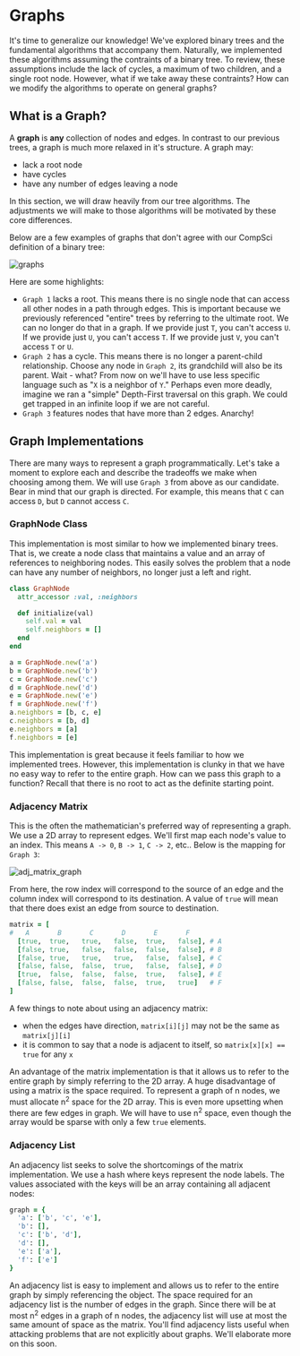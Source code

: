 # Graphs

It's time to generalize our knowledge! We've explored binary trees and the fundamental algorithms that accompany them. Naturally, we implemented these algorithms assuming the contraints of a binary tree. To review, these assumptions include the lack of cycles, a maximum of two children, and a single root node. However, what if we take away these contraints? How can we modify the algorithms to operate on general graphs?

## What is a Graph?

A **graph** is **any** collection of nodes and edges. In contrast to our previous trees, a graph is much more relaxed in it's structure. A graph may:

+ lack a root node
+ have cycles
+ have any number of edges leaving a node

In this section, we will draw heavily from our tree algorithms. The adjustments we will make to those algorithms will be motivated by these core differences.

Below are a few examples of graphs that don't agree with our CompSci definition of a binary tree: 

![graphs](https://s3-us-west-1.amazonaws.com/appacademy-open-assets/data_structures_algorithms/graphs/images/graphs.png)

Here are some highlights:

+ `Graph 1` lacks a root. This means there is no single node that can access all other nodes in a path through edges. This is important because we previously referenced "entire" trees by referring to the ultimate root. We can no longer do that in a graph. If we provide just `T`, you can't access `U`. If we provide just `U`, you can't access `T`. If we provide just `V`, you can't access `T` or `U`.
+ `Graph 2` has a cycle. This means there is no longer a parent-child relationship. Choose any node in `Graph 2`, its grandchild will also be its parent. Wait - what? From now on we'll have to use less specific language such as "`X` is a neighbor of `Y`."  Perhaps even more deadly, imagine we ran a "simple" Depth-First traversal on this graph. We could get trapped in an infinite loop if we are not careful.
+ `Graph 3` features nodes that have more than 2 edges. Anarchy!

## Graph Implementations

There are many ways to represent a graph programmatically. Let's take a moment to explore each and describe the tradeoffs we make when choosing among them. We will use `Graph 3` from above as our candidate. Bear in mind that our graph is directed. For example, this means that `C` can access `D`, but `D` cannot access `C`.

### GraphNode Class

This implementation is most similar to how we implemented binary trees. That is, we create a node class that maintains a value and an array of references to neighboring nodes. This easily solves the problem that a node can have any number of neighbors, no longer just a left and right.

```ruby
class GraphNode
  attr_accessor :val, :neighbors

  def initialize(val)
    self.val = val
    self.neighbors = []
  end
end

a = GraphNode.new('a')
b = GraphNode.new('b')
c = GraphNode.new('c')
d = GraphNode.new('d')
e = GraphNode.new('e')
f = GraphNode.new('f')
a.neighbors = [b, c, e]
c.neighbors = [b, d]
e.neighbors = [a]
f.neighbors = [e]
```

This implementation is great because it feels familiar to how we implemented trees. However, this implementation is clunky in that we have no easy way to refer to the entire graph. How can we pass this graph to a function? Recall that there is no root to act as the definite starting point.

### Adjacency Matrix

This is the often the mathematician's preferred way of representing a graph. We use a 2D array to represent edges. We'll first map each node's value to an index. This means `A -> 0`, `B -> 1`, `C -> 2`, etc.. Below is the mapping for `Graph 3`: 

![adj_matrix_graph](https://s3-us-west-1.amazonaws.com/appacademy-open-assets/data_structures_algorithms/graphs/images/adj_matrix_graph.png)

From here, the row index will correspond to the source of an edge and the column index will correspond to its destination. A value of `true` will mean that there does exist an edge from source to destination.

```ruby
matrix = [
#   A       B       C       D       E       F
  [true,  true,   true,   false,  true,   false], # A
  [false, true,   false,  false,  false,  false], # B
  [false, true,   true,   true,   false,  false], # C
  [false, false,  false,  true,   false,  false], # D
  [true,  false,  false,  false,  true,   false], # E
  [false, false,  false,  false,  true,   true]   # F
]
```

A few things to note about using an adjacency matrix:

+ when the edges have direction, `matrix[i][j]` may not be the same as `matrix[j][i]`
+ it is common to say that a node is adjacent to itself, so `matrix[x][x] == true` for any `x`

An advantage of the matrix implementation is that it allows us to refer to the entire graph by simply referring to the 2D array. A huge disadvantage of using a matrix is the space required. To represent a graph of n nodes, we must allocate n<sup>2</sup> space for the 2D array. This is even more upsetting when there are few edges in graph. We will have to use n<sup>2</sup> space, even though the array would be sparse with only a few `true` elements.

### Adjacency List

An adjacency list seeks to solve the shortcomings of the matrix implementation. We use a hash where keys represent the node labels. The values associated with the keys will be an array containing all adjacent nodes:

```ruby
graph = {
  'a': ['b', 'c', 'e'],
  'b': [],
  'c': ['b', 'd'],
  'd': [],
  'e': ['a'],
  'f': ['e']
}
```

An adjacency list is easy to implement and allows us to refer to the entire graph by simply referencing the object. The space required for an adjacency list is the number of edges in the graph. Since there will be at most n<sup>2</sup> edges in a graph of n nodes, the adjacency list will use at most the same amount of space as the matrix. You'll find adjacency lists useful when attacking problems that are not explicitly about graphs. We'll elaborate more on this soon.